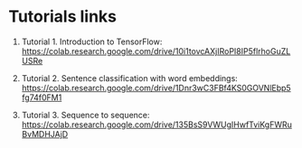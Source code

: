 # Tutorials links

1. Tutorial 1. Introduction to TensorFlow: https://colab.research.google.com/drive/10i1tovcAXjIRoPI8IP5flrhoGuZLUSRe

2. Tutorial 2. Sentence classification with word embeddings: https://colab.research.google.com/drive/1Dnr3wC3FBf4KS0GOVNlEbp5fg74f0FM1

3. Tutorial 3. Sequence to sequence: https://colab.research.google.com/drive/135BsS9VWUgIHwfTviKgFWRuBvMDHJAjD
